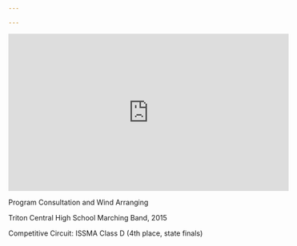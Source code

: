 ```yaml
---

---
```


<iframe width="560" height="315" src="https://www.youtube.com/embed/lXLM6H_UxX0?rel=0&amp;controls=0&amp;showinfo=0" frameborder="0" allowfullscreen></iframe>

Program Consultation and Wind Arranging

Triton Central High School Marching Band, 2015

Competitive Circuit: ISSMA Class D (4th place, state finals)
